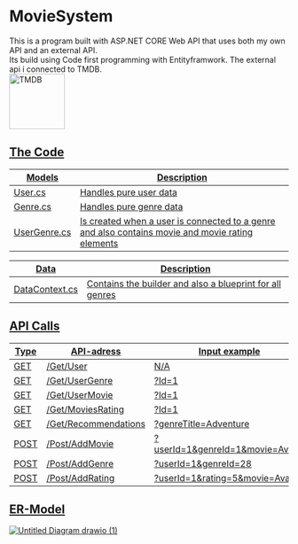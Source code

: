 # MovieSystem
This is a program built with ASP.NET CORE Web API that uses both my own API and an external API. <br>
Its build using Code first programming with Entityframwork. The external api i connected to TMDB. <br>
<a href="https://www.themoviedb.org/" target="_blank"><img src="https://pbs.twimg.com/profile_images/1243623122089041920/gVZIvphd_400x400.jpg" width="100px;" alt="TMDB"/>

## The Code
|**Models**|**Description**|
|-|-|
|User.cs|Handles pure user data|
|Genre.cs|Handles pure genre data|
|UserGenre.cs|Is created when a user is connected to a genre <br>and also contains movie and movie rating elements|

|**Data**|**Description**|
|-|-|
|DataContext.cs|Contains the builder and also a blueprint for all genres|

## API Calls
|**Type**|**API-adress**|**Input example**|
|-|-|-|
|GET|/Get/User|N/A|
|GET|/Get/UserGenre|?Id=1|
|GET|/Get/UserMovie|?Id=1|
|GET|/Get/MoviesRating|?Id=1|
|GET|/Get/Recommendations|?genreTitle=Adventure|
|POST|/Post/AddMovie|?userId=1&genreId=1&movie=Avatar|
|POST|/Post/AddGenre|?userId=1&genreId=28|
|POST|/Post/AddRating|?userId=1&rating=5&movie=Avatar|

## ER-Model
![Untitled Diagram drawio (1)](https://user-images.githubusercontent.com/112638774/234073053-48ea1740-859d-4d02-b385-adb8a10e8d01.svg)
